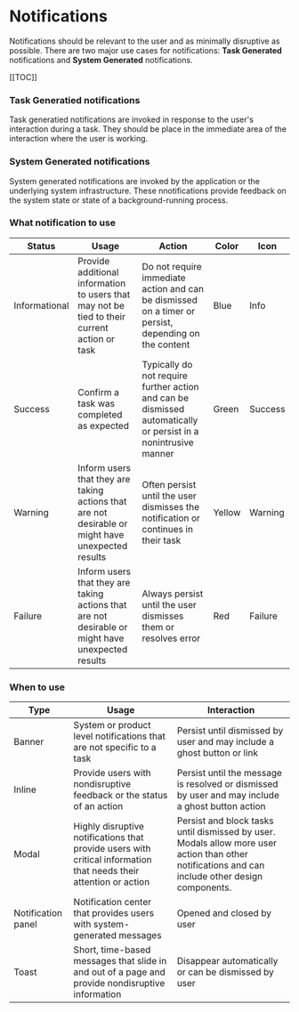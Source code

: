 # Notifications

Notifications should be relevant to the user and as minimally disruptive as possible. There are two major use cases for notifications: **Task Generated** notifications and **System Generated** notifications.

[[TOC]]

### Task Generatied notifications

Task generatied notifications are invoked in response to the user's interaction during a task. They should be place in the immediate area of the interaction where the user is working.

### System Generated notifications

System generated notifications are invoked by the application or the underlying system infrastructure. These nnotifications provide feedback on the system state or state of a background-running process.


### What notification to use

| Status        	| Usage                                                                                             	| Action                                                                                                         	| Color  	| Icon    	|
|---------------	|---------------------------------------------------------------------------------------------------	|----------------------------------------------------------------------------------------------------------------	|--------	|---------	|
| Informational 	| Provide additional information to users that may not be  tied to their current action or task     	| Do not require immediate action and can be  dismissed on a timer or persist, depending on the content          	| Blue   	| Info    	|
| Success       	| Confirm a task was completed as expected                                                          	| Typically do not require further action and can be dismissed automatically or persist in a nonintrusive manner 	| Green  	| Success 	|
| Warning       	| Inform users that they are taking actions that are not desirable or might have unexpected results 	| Often persist until the user dismisses the notification or continues in their task                             	| Yellow 	| Warning 	|
| Failure       	| Inform users that they are taking actions that are not desirable or might have unexpected results 	| Always persist until the user dismisses them or resolves error                                                 	| Red    	| Failure 	|

### When to use

| Type               	| Usage                                                                                                             	| Interaction                                                                                                                                      	|
|--------------------	|-------------------------------------------------------------------------------------------------------------------	|--------------------------------------------------------------------------------------------------------------------------------------------------	|
| Banner             	| System or product level notifications that are not specific to a task                                             	| Persist until dismissed by user and may include a ghost button or link                                                                           	|
| Inline             	| Provide users with nondisruptive feedback or the status of an action                                              	| Persist until the message is resolved or dismissed by user and may include a ghost button action                                                 	|
| Modal              	| Highly disruptive notifications that provide users with critical information that needs their attention or action 	| Persist and block tasks until dismissed by user. Modals allow more user action than other notifications and can include other design components. 	|
| Notification panel 	| Notification center that provides users with system-generated messages                                            	| Opened and closed by user                                                                                                                        	|
| Toast              	| Short, time-based messages that slide in and out of a page and provide nondisruptive information                  	| Disappear automatically or can be dismissed by user                                                                                              	|v